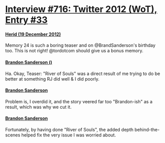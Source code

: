 # [Interview #716: Twitter 2012 (WoT), Entry #33](https://www.theoryland.com/intvmain.php?i=716#33)

#### [Herid (19 December 2012)](https://twitter.com/heridfan/status/281519964932935681)

Memory 24 is such a boring teaser and on @BrandSanderson's birthday too. This is not right! @tordotcom should give us a bonus memory.

#### [Brandon Sanderson ()](https://twitter.com/BrandSanderson/status/281534155702030338)

Ha. Okay, Teaser: "River of Souls" was a direct result of me trying to do be better at something RJ did well & I did poorly.

#### [Brandon Sanderson](https://twitter.com/BrandSanderson/status/281534421578960897)

Problem is, I overdid it, and the story veered far too "Brandon-ish" as a result, which was why we cut it.

#### [Brandon Sanderson](https://twitter.com/BrandSanderson/status/281534628739825664)

Fortunately, by having done "River of Souls", the added depth behind-the-scenes helped fix the very issue I was worried about.

